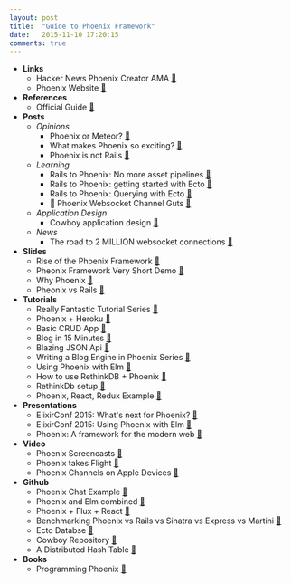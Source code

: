 ```yaml
---
layout: post
title:  "Guide to Phoenix Framework"
date:   2015-11-10 17:20:15
comments: true
---
```


- **Links**
    - Hacker News Phoenix Creator AMA [:link:](https://news.ycombinator.com/item?id=8671618)
    - Phoenix Website [:link:](http://www.phoenixframework.org/docs/overview)
- **References**
    - Official Guide [:link:](http://www.phoenixframework.org/docs/up-and-running)
- **Posts**
    - *Opinions*
        - Phoenix or Meteor? [:page_facing_up:](https://www.quora.com/Should-I-choose-Meteor-js-or-Phoenix-web-framework-based-on-Elixir-for-building-scalable-web-applications-with-realtime-connectivity)
        - What makes Phoenix so exciting? [:page_facing_up:](http://jerel.co/blog/2015/11/why-im-excited-about-elixir-and-phoenix)
        - Phoenix is not Rails [:page_facing_up:](https://dockyard.com/blog/2015/11/18/phoenix-is-not-rails)
    - *Learning*
        - Rails to Phoenix: No more asset pipelines [:page_facing_up:](http://blog.tokafish.com/rails-to-phoenix-brunch/)
        - Rails to Phoenix: getting started with Ecto [:page_facing_up:](http://blog.tokafish.com/rails-to-phoenix-getting-started-with-ecto/)
        - Rails to Phoenix: Querying with Ecto [:page_facing_up:](http://blog.tokafish.com/rails-to-phoenix-querying-with-ecto/)
        - :raised_hands: Phoenix Websocket Channel Guts [:page_facing_up:](http://zohaib.me/guts-of-phoenix-channels/)
    - *Application Design*
        - Cowboy application design [:page_facing_up:](http://learningelixir.joekain.com/cowboy-application-design/)
    - *News*
        - The road to 2 MILLION websocket connections [:page_facing_up:](http://www.phoenixframework.org/blog/the-road-to-2-million-websocket-connections)
- **Slides**
    - Rise of the Phoenix Framework [:floppy_disk:](http://slides.com/chrismccord/rise-of-the-phoenix#/)
    - Pheonix Framework Very Short Demo [:floppy_disk:](https://speakerdeck.com/maveonair/phoenix-framework)
    - Why Phoenix [:floppy_disk:](https://speakerdeck.com/pedroassumpcao/phoenix-framework)
    - Pheonix vs Rails [:floppy_disk:](https://speakerdeck.com/ma2gedev/ruby-on-rails-vs-phoenix-framework-number-shinjukuex-number-m3dev)
- **Tutorials**
    - Really Fantastic Tutorial Series [:link:](http://phoenix.thefirehoseproject.com/1.html)
    - Phoenix + Heroku [:link:](https://speakerdeck.com/ma2gedev/guide-to-build-a-realtime-application-using-phoenix-on-heroku)
    - Basic CRUD App [:link:](http://gogogarrett.sexy/programming-in-elixir-with-the-phoenix-framework-building-a-basic-CRUD-app/)
    - Blog in 15 Minutes [:link:](http://codetunes.com/2015/phoenix-blog/)
    - Blazing JSON Api [:link:](https://robots.thoughtbot.com/testing-a-phoenix-elixir-json-api)
    - Writing a Blog Engine in Phoenix Series [:link:](https://medium.com/@diamondgfx/introduction-fe138ac6079d#.2n6x0a5bx)
    - Using Phoenix with Elm [:link:](http://www.cultivatehq.com/posts/phoenix-elm-1/)
    - How to use RethinkDB + Phoenix [:link:](http://stackoverflow.com/questions/31457945/how-to-use-rethinkdb-with-phoenixframework)
    - RethinkDb setup [:page_facing_up:](http://ryanswapp.com/2015/11/28/getting-started-with-rethinkdb-and-phoenix-framework/)
    - Phoenix, React, Redux Example [:link:](http://10consulting.com/2015/11/18/phoenix-react-redux-example/)
- **Presentations**
    - ElixirConf 2015: What's next for Phoenix? [:microphone:](https://www.youtube.com/watch?v=IMUpYOc9z3c)
    - ElixirConf 2015: Using Phoenix with Elm [:microphone:](https://www.youtube.com/watch?v=MgFDZx1LmOE)
    - Phoenix: A framework for the modern web [:microphone:](http://www.chrismccord.com/blog/2015/06/26/ndc-oslo-2015-phoenix-a-framework-for-the-modern-web/)
- **Video**
    - Phoenix Screencasts [:movie_camera:](http://phoenixscreencasts.com/episodes)
    - Phoenix takes Flight [:movie_camera:](http://www.chrismccord.com/blog/2015/05/09/elixirconfeu-keynote-phoenix-takes-flight/)
    - Phoenix Channels on Apple Devices [:movie_camera:](https://vimeo.com/136679715)
- **Github**
    - Phoenix Chat Example [:link:](https://github.com/chrismccord/phoenix_chat_example)
    - Phoenix and Elm combined [:link:](https://github.com/CultivateHQ/seat_saver)
    - Phoenix + Flux + React [:link:](https://github.com/hsavit1/phoenix-flux-react)
    - Benchmarking Phoenix vs Rails vs Sinatra vs Express vs Martini [:link:](https://github.com/mroth/phoenix-showdown)
    - Ecto Databse [:link:](https://github.com/elixir-lang/ecto)
    - Cowboy Repository [:link:](https://github.com/ninenines/cowboy)
    - A Distributed Hash Table [:link:](https://github.com/cit/MLDHT)
- **Books**
    - Programming Phoenix [:book:](https://pragprog.com/book/phoenix/programming-phoenix)
